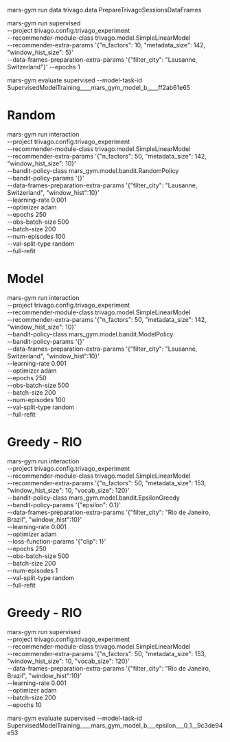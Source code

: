 
mars-gym run data trivago.data PrepareTrivagoSessionsDataFrames

mars-gym run supervised \
--project trivago.config.trivago_experiment \
--recommender-module-class trivago.model.SimpleLinearModel \
--recommender-extra-params '{"n_factors": 10, "metadata_size": 142, "window_hist_size": 5}' \
--data-frames-preparation-extra-params '{"filter_city": "Lausanne, Switzerland"}' 
--epochs 1

mars-gym evaluate supervised --model-task-id SupervisedModelTraining____mars_gym_model_b____ff2ab61e65


# Random

mars-gym run interaction \
--project trivago.config.trivago_experiment \
--recommender-module-class trivago.model.SimpleLinearModel \
--recommender-extra-params '{"n_factors": 50, "metadata_size": 142, "window_hist_size": 10}' \
--bandit-policy-class mars_gym.model.bandit.RandomPolicy \
--bandit-policy-params '{}' \
--data-frames-preparation-extra-params '{"filter_city": "Lausanne, Switzerland", "window_hist":10}' \
--learning-rate 0.001 \
--optimizer adam \
--epochs 250 \
--obs-batch-size 500 \
--batch-size 200 \
--num-episodes 100 \
--val-split-type random \
--full-refit 

# Model

mars-gym run interaction \
--project trivago.config.trivago_experiment \
--recommender-module-class trivago.model.SimpleLinearModel \
--recommender-extra-params '{"n_factors": 50, "metadata_size": 142, "window_hist_size": 10}' \
--bandit-policy-class mars_gym.model.bandit.ModelPolicy \
--bandit-policy-params '{}' \
--data-frames-preparation-extra-params '{"filter_city": "Lausanne, Switzerland", "window_hist":10}' \
--learning-rate 0.001 \
--optimizer adam \
--epochs 250 \
--obs-batch-size 500 \
--batch-size 200 \
--num-episodes 100 \
--val-split-type random \
--full-refit 


# Greedy - RIO

mars-gym run interaction \
--project trivago.config.trivago_experiment \
--recommender-module-class trivago.model.SimpleLinearModel \
--recommender-extra-params '{"n_factors": 50, "metadata_size": 153, "window_hist_size": 10, "vocab_size": 120}' \
--bandit-policy-class mars_gym.model.bandit.EpsilonGreedy \
--bandit-policy-params '{"epsilon": 0.1}' \
--data-frames-preparation-extra-params '{"filter_city": "Rio de Janeiro, Brazil", "window_hist":10}' \
--learning-rate 0.001 \
--optimizer adam \
--loss-function-params '{"clip": 1}' \
--epochs 250 \
--obs-batch-size 500 \
--batch-size 200 \
--num-episodes 1 \
--val-split-type random \
--full-refit 



# Greedy - RIO

mars-gym run supervised \
--project trivago.config.trivago_experiment \
--recommender-module-class trivago.model.SimpleLinearModel \
--recommender-extra-params '{"n_factors": 50, "metadata_size": 153, "window_hist_size": 10, "vocab_size": 120}' \
--data-frames-preparation-extra-params '{"filter_city": "Rio de Janeiro, Brazil", "window_hist":10}' \
--learning-rate 0.001 \
--optimizer adam \
--batch-size 200 \
--epochs 10 

mars-gym evaluate supervised --model-task-id SupervisedModelTraining____mars_gym_model_b___epsilon___0_1__9c3de94e53
